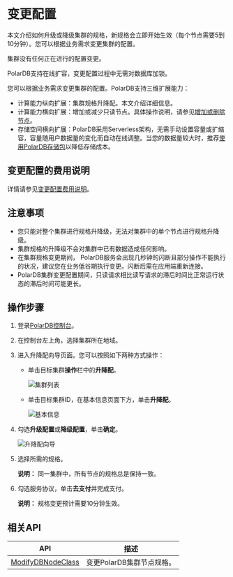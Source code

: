 # 变更配置

本文介绍如何升级或降级集群的规格，新规格会立即开始生效（每个节点需要5到10分钟）。您可以根据业务需求变更集群的配置。

集群没有任何正在进行的配置变更。

PolarDB支持在线扩容，变更配置过程中无需对数据库加锁。

您可以根据业务需求变更集群的配置。PolarDB支持三维扩展能力：

-   计算能力纵向扩展：集群规格升降配。本文介绍详细信息。
-   计算能力横向扩展：增加或减少只读节点。具体操作说明，请参见[增加或删除节点](/intl.zh-CN/用户指南/弹性升降级/增加或删除节点.md)。
-   存储空间横向扩展：PolarDB采用Serverless架构，无需手动设置容量或扩缩容，容量随用户数据量的变化而自动在线调整。当您的数据量较大时，推荐[使用PolarDB存储包](/intl.zh-CN/用户指南/购买集群或存储包/使用存储包.md)以降低存储成本。

## 变更配置的费用说明

详情请参见[变更配置费用说明](/intl.zh-CN/产品定价/变更配置费用说明.md)。

## 注意事项

-   您只能对整个集群进行规格升降级，无法对集群中的单个节点进行规格升降级。
-   集群规格的升降级不会对集群中已有数据造成任何影响。
-   在集群规格变更期间， PolarDB服务会出现几秒钟的闪断且部分操作不能执行的状况，建议您在业务低谷期执行变更。闪断后需在应用端重新连接。
-   PolarDB集群变更配置期间，只读请求相比读写请求的滞后时间比正常运行状态的滞后时间可能更长。

## 操作步骤

1.  登录[PolarDB控制台](https://polardb.console.aliyun.com/)。

2.  在控制台左上角，选择集群所在地域。

3.  进入升降配向导页面。您可以按照如下两种方式操作：

    -   单击目标集群**操作**栏中的**升降配**。

        ![集群列表](https://static-aliyun-doc.oss-cn-hangzhou.aliyuncs.com/assets/img/zh-CN/0040359951/p13607.png)

    -   单击目标集群ID，在基本信息页面下方，单击**升降配**。

        ![基本信息](https://static-aliyun-doc.oss-cn-hangzhou.aliyuncs.com/assets/img/zh-CN/8930359951/p34579.png)

4.  勾选**升级配置**或**降级配置**，单击**确定**。

    ![升降配向导](https://static-aliyun-doc.oss-cn-hangzhou.aliyuncs.com/assets/img/zh-CN/8930359951/p52261.png)

5.  选择所需的规格。

    **说明：** 同一集群中，所有节点的规格总是保持一致。

6.  勾选服务协议，单击**去支付**并完成支付。

    **说明：** 规格变更预计需要10分钟生效。


## 相关API

|API|描述|
|---|--|
|[ModifyDBNodeClass](/intl.zh-CN/API参考/节点/ModifyDBNodeClass.md)|变更PolarDB集群节点规格。|

